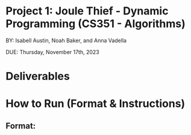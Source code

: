 # Project 1: Joule Thief - Dynamic Programming (CS351 - Algorithms)
BY: Isabell Austin, Noah Baker, and Anna Vadella

DUE: Thursday, November 17th, 2023

# Deliverables


# How to Run (Format & Instructions)
## Format: